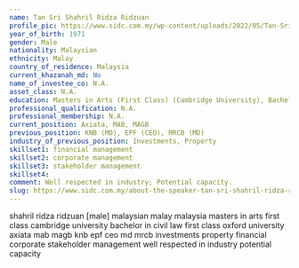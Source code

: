 ```yaml
---
name: Tan Sri Shahril Ridza Ridzuan
profile_pic: https://www.sidc.com.my/wp-content/uploads/2022/05/Tan-Sri-Shahril-Ridza-Ridzuan-150x150.png
year_of_birth: 1971
gender: Male
nationality: Malaysian 
ethnicity: Malay
country_of_residence: Malaysia
current_khazanah_md: No
name_of_investee_co: N.A.
asset_class: N.A.
education: Masters in Arts (First Class) (Cambridge University), Bachelor in Civil Law (First Class) (Oxford University)
professional_qualification: N.A.
professional_membership: N.A.
current_position: Axiata, MAB, MAGB
previous_position: KNB (MD), EPF (CEO), MRCB (MD)
industry_of_previous_position: Investments, Property
skillset1: financial management
skillset2: corporate management
skillset3: stakeholder management
skillset4: 
comment: Well respected in industry; Potential capacity.
slug: https://www.sidc.com.my/about-the-speaker-tan-sri-shahril-ridza-ridzuan/
---
```


shahril ridza ridzuan [male] malaysian malay malaysia masters in arts first class cambridge university bachelor in civil law first class oxford university axiata mab magb knb epf ceo md mrcb investments property financial corporate stakeholder management well respected in industry potential capacity